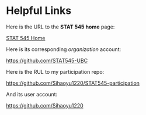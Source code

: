 # Helpful Links


Here is the URL to the __STAT 545 home__ page:

[STAT 545 Home](https://github.com/STAT545-UBC/STAT545-home)

Here is its corresponding _organization_ account:

https://github.com/STAT545-UBC

Here is the RUL to my participation repo:

https://github.com/Sihaoyu1220/STAT545-participation

And its user account:

https://github.com/Sihaoyu1220
